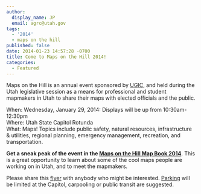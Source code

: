 ```yaml
---
author:
  display_name: JP
  email: agrc@utah.gov
tags:
  - '2014'
  - maps on the hill
published: false
date: 2014-01-23 14:57:28 -0700
title: Come to Maps on the Hill 2014!
categories:
  - Featured
---
```

<p>Maps on the Hill is an annual event sponsored by <a href="http://ugic.info/">UGIC</a>, and held during the Utah legislative session as a means for professional and student mapmakers in Utah to share their maps with elected officials and the public. </p>
<p>When: Wednesday, January 29, 2014: Displays will be up from 10:30am-12:30pm<br />
Where: Utah State Capitol Rotunda<br />
What: Maps! Topics include public safety, natural resources, infrastructure & utilities, regional planning, emergency management, recreation, and transportation.</p>
<p><strong>Get a sneak peak of the event in the <a href="{{ "/downloads/Maps-on-the-Hill-Map-Book-2014-web.pdf" | prepend: site.baseurl }}" target="_blank" rel="noopener">Maps on the Hill Map Book 2014</a></strong>. This is a great opportunity to learn about some of the cool maps people are working on in Utah, and to meet the mapmakers.</p>
<p>Please share this <a href="{{ "/downloads/2014MOTHFlyer.pdf" | prepend: site.baseurl }}">flyer</a> with anybody who might be interested. <a href="{{ "/about/visiting-agrc/" | prepend: site.baseurl }}">Parking</a> will be limited at the Capitol, carpooling or public transit are suggested. </p>
